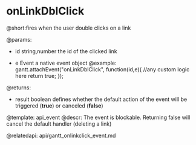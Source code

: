 onLinkDblClick
=============
@short:fires when the user double clicks on a link
	

@params:
- id		string,number		the id of the clicked link
* e		Event		a native event object
@example:
gantt.attachEvent("onLinkDblClick", function(id,e){
    //any custom logic here
    return true;
});

@returns:  
  - result     boolean       defines whether the default action of the event will be triggered (<b>true</b>) or canceled (<b>false</b>) 

@template:	api_event
@descr:
The event is blockable. Returning false will cancel the default handler (deleting a link)


@relatedapi:
	api/gantt_onlinkclick_event.md
